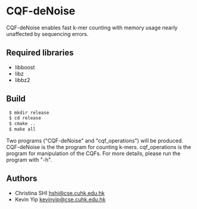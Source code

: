 # CQF-deNoise
CQF-deNoise enables fast k-mer counting with memory usage nearly unaffected by sequencing errors.

Required libraries
-------

* libboost
* libz
* libbz2


Build
-------

```bash
 $ mkdir release
 $ cd release
 $ cmake ..
 $ make all
```

Two programs ("CQF-deNoise" and "cqf_operations") will be produced.
CQF-deNoise is the the program for counting k-mers.
cqf_operations is the program for manipulation of the CQFs.
For more details, please run the program with "-h".


Authors
-------
- Christina SHI <hshi@cse.cuhk.edu.hk>
- Kevin Yip <kevinyip@cse.cuhk.edu.hk>